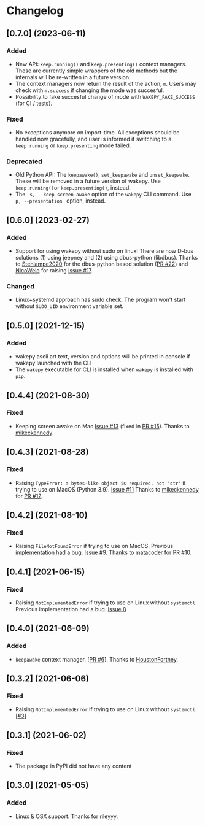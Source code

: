 # Changelog 

## [0.7.0] (2023-06-11)
### Added
- New API: `keep.running()` and `keep.presenting()` context managers. These are currently simple wrappers of the old methods but the internals will be re-written in a future version. 
- The context managers now return the result of the action, `m`. Users may check with `m.success` if changing the mode was succesful.
- Possibility to fake succesful change of mode with `WAKEPY_FAKE_SUCCESS` (for CI / tests).
### Fixed
- No exceptions anymore on import-time. All exceptions should be handled now gracefully, and user is informed if switching to a `keep.running` or `keep.presenting` mode failed.
  
### Deprecated
- Old Python API:  The `keepawake()`, `set_keepawake` and `unset_keepwake`. These will be removed in a future version of wakepy. Use `keep.running()`or `keep.presenting()`, instead.
- The `-s, --keep-screen-awake` option of the `wakepy` CLI command. Use `-p, --presentation ` option, instead. 

## [0.6.0] (2023-02-27)
### Added
- Support for using wakepy without sudo on linux! There are now D-bus solutions (1) using  jeepney and (2) using dbus-python (libdbus). Thanks to [Stehlampe2020](https://github.com/Stehlampe2020) for the dbus-python based solution ([PR #22](https://github.com/np-8/wakepy/pull/22)) and [NicoWeio](https://github.com/NicoWeio) for raising  [Issue #17](https://github.com/np-8/wakepy/issues/17). 
### Changed
- Linux+systemd approach has sudo check. The program won't start without `SUDO_UID` environment variable set.

## [0.5.0] (2021-12-15)
### Added
- wakepy ascii art text, version and options will be printed in console if wakepy launched with the CLI
- The `wakepy` executable for CLI is installed when `wakepy` is installed with `pip`.

## [0.4.4] (2021-08-30)
### Fixed
- Keeping screen awake on Mac [Issue #13](https://github.com/np-8/wakepy/issues/13) (fixed in [PR #15](https://github.com/np-8/wakepy/pull/15)). Thanks to [mikeckennedy](https://github.com/mikeckennedy).

## [0.4.3] (2021-08-28)
### Fixed
- Raising `TypeError: a bytes-like object is required, not 'str'` if trying to use on MacOS (Python 3.9). [Issue #11](https://github.com/np-8/wakepy/issues/11) Thanks to [mikeckennedy](https://github.com/mikeckennedy) for [PR #12](https://github.com/np-8/wakepy/pull/12).

## [0.4.2] (2021-08-10)
### Fixed
- Raising `FileNotFoundError` if trying to use on MacOS. Previous implementation had a bug. [Issue #9](https://github.com/np-8/wakepy/issues/9). Thanks to [matacoder](https://github.com/matacoder) for [PR #10](https://github.com/np-8/wakepy/pull/10).

## [0.4.1] (2021-06-15)
### Fixed
- Raising `NotImplementedError` if trying to use on Linux without `systemctl`. Previous implementation had a bug. [Issue 8](https://github.com/np-8/wakepy/issues/8)


## [0.4.0] (2021-06-09)
### Added 
- `keepawake` context manager. [[PR #6](https://github.com/np-8/wakepy/pull/6)]. Thanks to [HoustonFortney](https://github.com/HoustonFortney).

## [0.3.2] (2021-06-06)
### Fixed
- Raising `NotImplementedError` if trying to use on Linux without `systemctl`. [[#3](https://github.com/np-8/wakepy/pull/3)]

## [0.3.1] (2021-06-02)
### Fixed
- The package in PyPI did not have any content

## [0.3.0] (2021-05-05)
### Added
- Linux & OSX support. Thanks for [rileyyy](https://github.com/rileyyy).